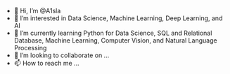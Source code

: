 - 👋 Hi, I’m @A1sla
- 👀 I’m interested in Data Science, Machine Learning, Deep Learning, and AI
- 🌱 I’m currently learning Python for Data Science, SQL and Relational Database, Machine Learning, Computer Vision, and Natural Language Processing
- 💞️ I’m looking to collaborate on ...
- 📫 How to reach me ...

<!---
A1sla/A1sla is a ✨ special ✨ repository because its `README.md` (this file) appears on your GitHub profile.
You can click the Preview link to take a look at your changes.
--->
